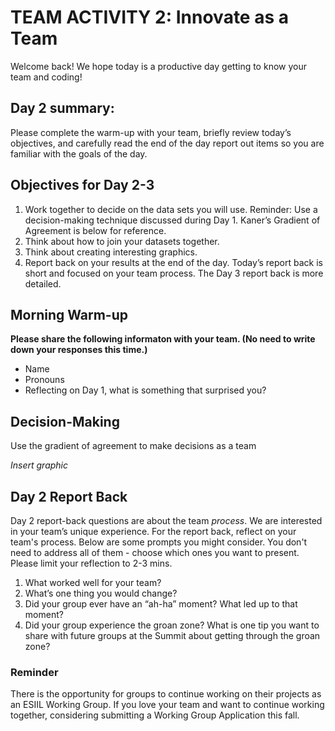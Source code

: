 # TEAM ACTIVITY 2: Innovate as a Team

Welcome back! We hope today is a productive day getting to know your team and coding! 

## Day 2 summary: 
Please complete the warm-up with your team, briefly review today’s objectives, and carefully read the end of the day report out items so you are familiar with the goals of the day.  

## Objectives for Day 2-3
1. Work together to decide on the data sets you will use. Reminder: Use a decision-making technique discussed during Day 1. Kaner’s Gradient of Agreement is below for reference.
2. Think about how to join your datasets together. 
3. Think about creating interesting graphics.
4. Report back on your results at the end of the day. Today’s report back is short and focused on your team process. The Day 3 report back is more detailed. 


## Morning Warm-up
**Please share the following informaton with your team. (No need to write down your responses this time.)**
- Name
- Pronouns
- Reflecting on Day 1, what is something that surprised you?

## Decision-Making
Use the gradient of agreement to make decisions as a team

*Insert graphic*

## Day 2 Report Back
Day 2 report-back questions are about the team *process*. We are interested in your team’s unique experience. For the report back, reflect on your team's process. Below are some prompts you might consider. You don't need to address all of them - choose which ones you want to present. Please limit your reflection to 2-3 mins.  
1. What worked well for your team?
2. What’s one thing you would change?
3. Did your group ever have an “ah-ha” moment?  What led up to that moment?
4. Did your group experience the groan zone?  What is one tip you want to share with future groups at the Summit about getting through the groan zone?

### Reminder
There is the opportunity for groups to continue working on their projects as an ESIIL Working Group. If you love your team and want to continue working together, considering submitting a Working Group Application this fall.  
     

